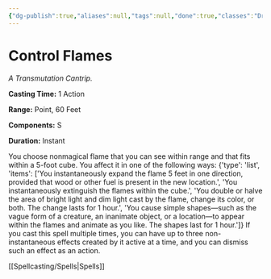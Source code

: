 ```yaml
---
{"dg-publish":true,"aliases":null,"tags":null,"done":true,"classes":"Druid, Sorcerer, Wizard,","spellLevel":0,"school":"Transmutation","source":"XGE","permalink":"/spells/control-flames/","dgHomeLink":false,"dgPassFrontmatter":true}
---
```


# Control Flames
*A Transmutation Cantrip.*

**Casting Time:** 1 Action

**Range:** Point, 60 Feet

**Components:** S 

**Duration:** Instant

You choose nonmagical flame that you can see within range and that fits within a 5-foot cube. You affect it in one of the following ways:
{'type': 'list', 'items': ['You instantaneously expand the flame 5 feet in one direction, provided that wood or other fuel is present in the new location.', 'You instantaneously extinguish the flames within the cube.', 'You double or halve the area of bright light and dim light cast by the flame, change its color, or both. The change lasts for 1 hour.', 'You cause simple shapes—such as the vague form of a creature, an inanimate object, or a location—to appear within the flames and animate as you like. The shapes last for 1 hour.']}
If you cast this spell multiple times, you can have up to three non-instantaneous effects created by it active at a time, and you can dismiss such an effect as an action.

[[Spellcasting/Spells|Spells]]